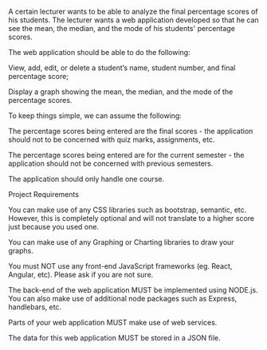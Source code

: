 A certain lecturer wants to be able to analyze the final percentage scores of his students. The lecturer wants a web application developed so that he can see the mean, the median, and the mode of his students' percentage scores.

The web application should be able to do the following:

View, add, edit, or delete a student’s name, student number, and final percentage score;

Display a graph showing the mean, the median, and the mode of the percentage scores.

To keep things simple, we can assume the following:

The percentage scores being entered are the final scores - the application should not to be concerned with quiz marks, assignments, etc.

The percentage scores being entered are for the current semester - the application should not be concerned with previous semesters.

The application should only handle one course.

Project Requirements

You can make use of any CSS libraries such as bootstrap, semantic, etc. However, this is completely optional and will not translate to a higher score just because you used one.

You can make use of any Graphing or Charting libraries to draw your graphs.

You must NOT use any front-end JavaScript frameworks (eg. React, Angular, etc). Please ask if you are not sure.

The back-end of the web application MUST be implemented using NODE.js. You can also make use of additional node packages such as Express, handlebars, etc.

Parts of your web application MUST make use of web services.

The data for this web application MUST be stored in a JSON file.

